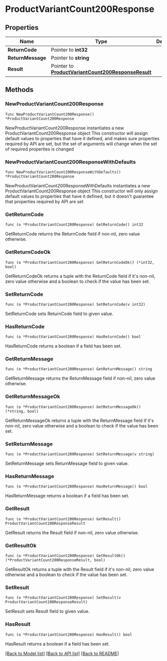 # ProductVariantCount200Response

## Properties

Name | Type | Description | Notes
------------ | ------------- | ------------- | -------------
**ReturnCode** | Pointer to **int32** |  | [optional] 
**ReturnMessage** | Pointer to **string** |  | [optional] 
**Result** | Pointer to [**ProductVariantCount200ResponseResult**](ProductVariantCount200ResponseResult.md) |  | [optional] 

## Methods

### NewProductVariantCount200Response

`func NewProductVariantCount200Response() *ProductVariantCount200Response`

NewProductVariantCount200Response instantiates a new ProductVariantCount200Response object
This constructor will assign default values to properties that have it defined,
and makes sure properties required by API are set, but the set of arguments
will change when the set of required properties is changed

### NewProductVariantCount200ResponseWithDefaults

`func NewProductVariantCount200ResponseWithDefaults() *ProductVariantCount200Response`

NewProductVariantCount200ResponseWithDefaults instantiates a new ProductVariantCount200Response object
This constructor will only assign default values to properties that have it defined,
but it doesn't guarantee that properties required by API are set

### GetReturnCode

`func (o *ProductVariantCount200Response) GetReturnCode() int32`

GetReturnCode returns the ReturnCode field if non-nil, zero value otherwise.

### GetReturnCodeOk

`func (o *ProductVariantCount200Response) GetReturnCodeOk() (*int32, bool)`

GetReturnCodeOk returns a tuple with the ReturnCode field if it's non-nil, zero value otherwise
and a boolean to check if the value has been set.

### SetReturnCode

`func (o *ProductVariantCount200Response) SetReturnCode(v int32)`

SetReturnCode sets ReturnCode field to given value.

### HasReturnCode

`func (o *ProductVariantCount200Response) HasReturnCode() bool`

HasReturnCode returns a boolean if a field has been set.

### GetReturnMessage

`func (o *ProductVariantCount200Response) GetReturnMessage() string`

GetReturnMessage returns the ReturnMessage field if non-nil, zero value otherwise.

### GetReturnMessageOk

`func (o *ProductVariantCount200Response) GetReturnMessageOk() (*string, bool)`

GetReturnMessageOk returns a tuple with the ReturnMessage field if it's non-nil, zero value otherwise
and a boolean to check if the value has been set.

### SetReturnMessage

`func (o *ProductVariantCount200Response) SetReturnMessage(v string)`

SetReturnMessage sets ReturnMessage field to given value.

### HasReturnMessage

`func (o *ProductVariantCount200Response) HasReturnMessage() bool`

HasReturnMessage returns a boolean if a field has been set.

### GetResult

`func (o *ProductVariantCount200Response) GetResult() ProductVariantCount200ResponseResult`

GetResult returns the Result field if non-nil, zero value otherwise.

### GetResultOk

`func (o *ProductVariantCount200Response) GetResultOk() (*ProductVariantCount200ResponseResult, bool)`

GetResultOk returns a tuple with the Result field if it's non-nil, zero value otherwise
and a boolean to check if the value has been set.

### SetResult

`func (o *ProductVariantCount200Response) SetResult(v ProductVariantCount200ResponseResult)`

SetResult sets Result field to given value.

### HasResult

`func (o *ProductVariantCount200Response) HasResult() bool`

HasResult returns a boolean if a field has been set.


[[Back to Model list]](../README.md#documentation-for-models) [[Back to API list]](../README.md#documentation-for-api-endpoints) [[Back to README]](../README.md)


